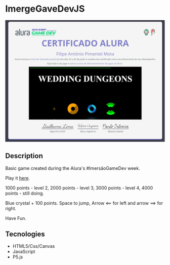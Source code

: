 # ImergeGaveDevJS
![certificado_alura](https://github.com/Drete457/ImergeGaveDevJS/blob/master/Certificado.JPG)

## Description

Basic game created during the Alura's #ImersãoGameDev week.

Play it [here](https://drete457.github.io/ImergeGaveDevJS/ "here").

1000 points - level 2,
2000 points - level 3,
3000 points - level 4,
4000 points - still doing.

Blue crystal  + 100 points.
Space to jump, Arrow <== for left and arrow ==> for right.

Have Fun.

## Tecnologies

- HTML5/Css/Canvas
- JavaScript
- P5.js
